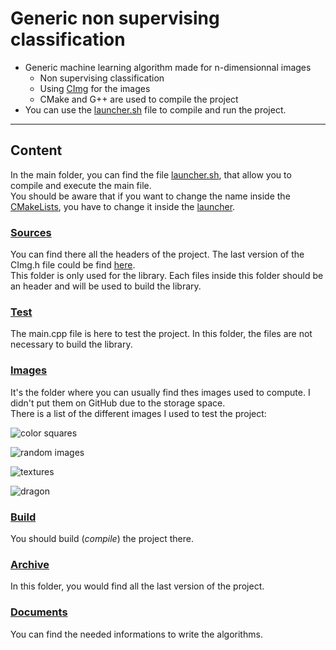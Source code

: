 # Generic non supervising classification

* Generic machine learning algorithm made for n-dimensionnal images
    * Non supervising classification
    * Using [CImg] for the images
    * CMake and G++ are used to compile the project
* You can use the [launcher.sh][launcher.sh] file to compile and run the project.

***

## Content
In the main folder, you can find the file [launcher.sh], that allow you to compile and execute the main file.\
You should be aware that if you want to change the name inside the [CMakeLists][cmakel], you have to change it inside the [launcher][launcher.sh].
### [Sources][src]
You can find there all the headers of the project. The last version of the CImg.h file could be find [here][CImg].\
This folder is only used for the library. Each files inside this folder should be an header and will be used to build the library.
### [Test][test]
The main.cpp file is here to test the project. In this folder, the files are not necessary to build the library.
### [Images][image]
It's the folder where you can usually find thes images used to compute. I didn't put them on GitHub due to the storage space.\
There is a list of the different images I used to test the project:

![color squares][square]

![random images][random]

![textures][text]

![dragon][dragon]

### [Build][build]
You should build (*compile*) the project there.
### [Archive][arch]
In this folder, you would find all the last version of the project.
### [Documents][doc]
You can find the needed informations to write the algorithms.

[CImg]: www.cimg.eu
[MLPack]: www.mlpack.org
[src]: Current_version/src/
[image]: Current_version/images/
[build]: Current_version/build/
[doc]: Documents/
[arch]: Archive/
[test]: test/
[cmakel]: Current_version/CMakeLists.txt
[launcher.sh]: Current_version/launcher.sh
[text]: Current_version/images/texture_test.jpeg
[square]: Current_version/images/square.jpeg
[dragon]: Current_version/images/dragon.jpeg
[random]: Current_version/images/test.jpeg
